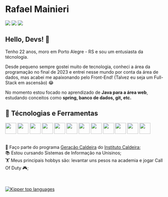<h1>Rafael Mainieri</h1>

<div>
<a href="https://instagram.com/rafael.mainieri" target="_blank"><img loading="lazy" src="https://img.shields.io/badge/-Instagram-%23E4405F?style=for-the-badge&logo=instagram&logoColor=white" target="_blank"></a>
<a href="https://www.linkedin.com/in/rafael-mainieri-97079b224/" target="_blank"><img loading="lazy" src="https://img.shields.io/badge/-LinkedIn-%230077B5?style=for-the-badge&logo=linkedin&logoColor=white" target="_blank"></a>  
<a href = "mailto:rafasolmainieri@gmail.com"><img loading="lazy" src="https://img.shields.io/badge/Gmail-D14836?style=for-the-badge&logo=gmail&logoColor=white" target="_blank"></a>
</div>

<h2>Hello, Devs! 🤙</h2>
<p>Tenho 22 anos, moro em Porto Alegre - RS e sou um entusiasta da técnologia.</p> 
<p>Desde pequeno sempre gostei muito de tecnologia, conheci a área da programação no final de 2023 e entrei nesse mundo por conta da área de dados, mas acabei me apaixonando pelo Front-End! (Talvez eu seja um Full-Stack em ascensão) 😂</p>
<p>No momento estou focado no aprendizado de <strong>Java para a área web</strong>, estudando conceitos como <strong>spring, banco de dados, git, etc.</strong></p>

<h2>🔨 Técnologias e Ferramentas</h2> 

<div>
 <img src="https://cdn.jsdelivr.net/gh/devicons/devicon@latest/icons/java/java-original.svg" width="35" height="35"/>
 <img src="https://cdn.jsdelivr.net/gh/devicons/devicon@latest/icons/spring/spring-original.svg" width="35" height="35"/>
 <img src="https://cdn.jsdelivr.net/gh/devicons/devicon@latest/icons/maven/maven-original.svg" width="35" height="35"/>
 <img src="https://cdn.jsdelivr.net/gh/devicons/devicon@latest/icons/javascript/javascript-original.svg" width="35" height="35"/>
 <img src="https://cdn.jsdelivr.net/gh/devicons/devicon@latest/icons/html5/html5-original.svg" width="35" height="35""/>
 <img src="https://cdn.jsdelivr.net/gh/devicons/devicon@latest/icons/css3/css3-original.svg" width="35" height="35"/>
 <img src="https://cdn.jsdelivr.net/gh/devicons/devicon@latest/icons/python/python-original.svg" width="35" height="35"/>
 <img src="https://cdn.jsdelivr.net/gh/devicons/devicon@latest/icons/git/git-original.svg" width="35" height="35"/>
 <img src="https://cdn.jsdelivr.net/gh/devicons/devicon@latest/icons/nodejs/nodejs-original.svg" width="35" height="35"/>
 <img src="https://cdn.jsdelivr.net/gh/devicons/devicon@latest/icons/microsoftsqlserver/microsoftsqlserver-original.svg" width="35" height="35"/>  
 <img src="https://cdn.jsdelivr.net/gh/devicons/devicon@latest/icons/postgresql/postgresql-original.svg" width="35" height="35"/>
 <img src="https://cdn.jsdelivr.net/gh/devicons/devicon@latest/icons/postman/postman-original.svg" width="35" height="35"/>
</div>

<br>

💚 Faço parte do programa [Geração Caldeira](https://www.geracaocaldeira.org/) do [Instituto Caldeira](https://institutocaldeira.org.br/);<br>
📚 Estou cursando Sistemas de Informação na Unisinos;<br>
🏋️ Meus principais hobbys são: levantar uns pesos na academia e jogar Call Of Duty 🎮; 

<br>

[![Kipper top languages](https://github-readme-stats.vercel.app/api/top-langs/?username=RafaelMainieri&theme=dracula)](https://github.com/anuraghazra/github-readme-stats)
<!---
RafaelMainieri/RafaelMainieri is a ✨ special ✨ repository because its `README.md` (this file) appears on your GitHub profile.
You can click the Preview link to take a look at your changes.
--->
